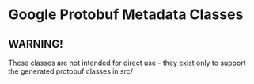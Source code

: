 # Google Protobuf Metadata Classes

## WARNING!

These classes are not intended for direct use - they exist only to support the generated protobuf classes in src/
